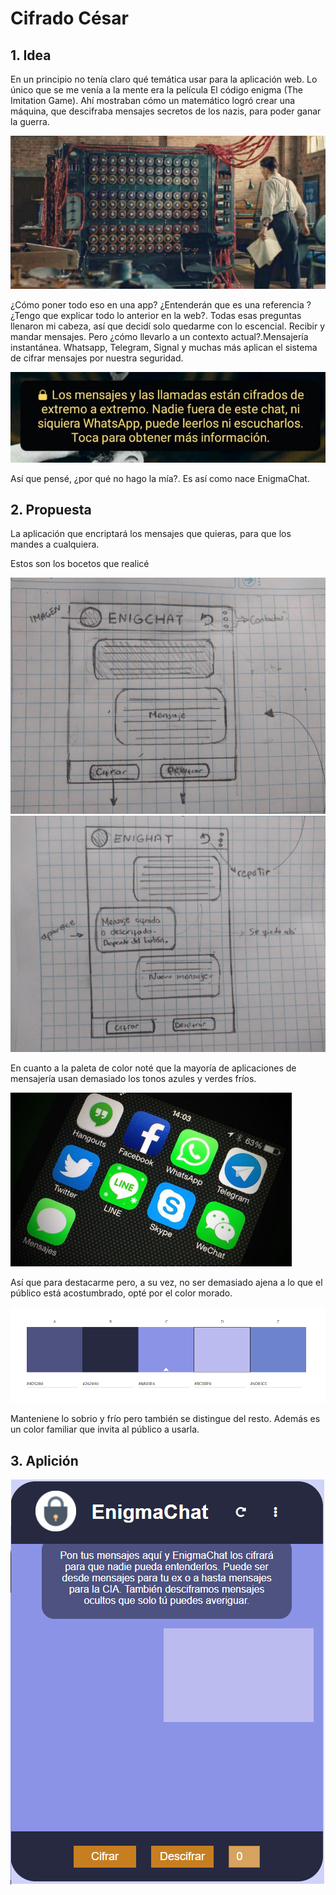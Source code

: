 # Cifrado César

## 1. Idea

En un principio no tenía claro qué temática usar para la aplicación web. Lo único que se me venía a la mente era la película El código enigma (The Imitation Game). Ahí mostraban cómo un matemático logró crear una máquina, que descifraba mensajes secretos de los nazis, para poder ganar la guerra.

![alt text](src/img/turing.jpg)

¿Cómo poner todo eso en una app? ¿Entenderán que es una referencia ? ¿Tengo que explicar todo lo anterior en la web?. Todas esas preguntas llenaron mi cabeza, así que decidí solo quedarme con lo escencial. Recibir y mandar mensajes. Pero ¿cómo llevarlo a un contexto actual?.Mensajería instantánea. Whatsapp, Telegram, Signal y muchas más aplican el sistema de cifrar mensajes por nuestra seguridad.

![alt text](src/img/whatsapp.jpg)

Así que pensé, ¿por qué no hago la mía?. Es así como nace EnigmaChat.

## 2. Propuesta

La aplicación que encriptará los mensajes que quieras, para que los mandes a cualquiera.

Estos son los bocetos que realicé

![alt text](src/img/enigmaChat1.jpg)
![alt text](src/img/enigmaChat2.jpg)

En cuanto a la paleta de color noté que la mayoría de aplicaciones de mensajería usan demasiado los tonos azules y verdes fríos.

![alt text](src/img/mensajeria.jpg)

Así que para destacarme pero, a su vez, no ser demasiado ajena a lo que el público está acostumbrado, opté por el color morado.

![alt text](src/img/paleta.png)

Manteniene lo sobrio y frío pero también se distingue del resto. Además es un color familiar que invita al público a usarla.

## 3. Aplición

![alt text](src/img/web.png)
